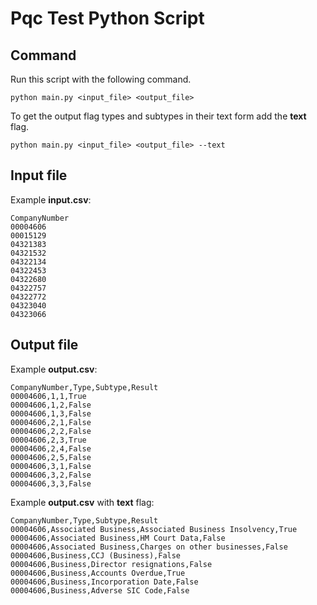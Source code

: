 # Pqc Test Python Script

## Command

Run this script with the following command.

```shell
python main.py <input_file> <output_file>
```

To get the output flag types and subtypes in their text form add the **text** flag.

```shell
python main.py <input_file> <output_file> --text
```

## Input file

Example **input.csv**:

```csv
CompanyNumber
00004606
00015129
04321383
04321532
04322134
04322453
04322680
04322757
04322772
04323040
04323066
```

## Output file

Example **output.csv**:

```csv
CompanyNumber,Type,Subtype,Result
00004606,1,1,True
00004606,1,2,False
00004606,1,3,False
00004606,2,1,False
00004606,2,2,False
00004606,2,3,True
00004606,2,4,False
00004606,2,5,False
00004606,3,1,False
00004606,3,2,False
00004606,3,3,False
```

Example **output.csv** with **text** flag:

```csv
CompanyNumber,Type,Subtype,Result
00004606,Associated Business,Associated Business Insolvency,True
00004606,Associated Business,HM Court Data,False
00004606,Associated Business,Charges on other businesses,False
00004606,Business,CCJ (Business),False
00004606,Business,Director resignations,False
00004606,Business,Accounts Overdue,True
00004606,Business,Incorporation Date,False
00004606,Business,Adverse SIC Code,False
```

